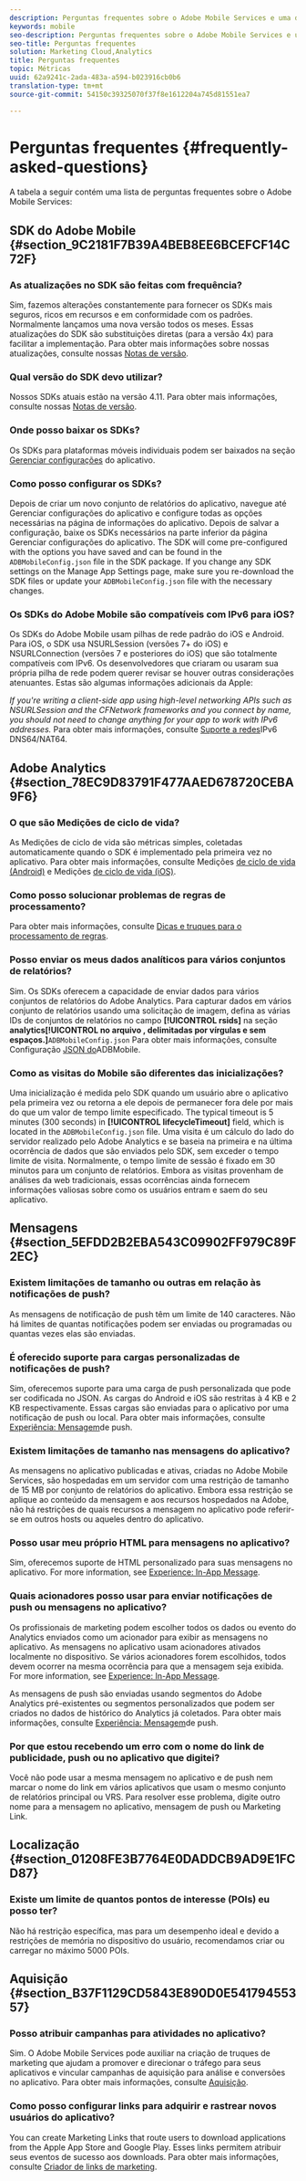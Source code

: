 ```yaml
---
description: Perguntas frequentes sobre o Adobe Mobile Services e uma descrição geral dos recursos.
keywords: mobile
seo-description: Perguntas frequentes sobre o Adobe Mobile Services e uma descrição geral dos recursos.
seo-title: Perguntas frequentes
solution: Marketing Cloud,Analytics
title: Perguntas frequentes
topic: Métricas
uuid: 62a9241c-2ada-483a-a594-b023916cb0b6
translation-type: tm+mt
source-git-commit: 54150c39325070f37f8e1612204a745d81551ea7

---
```



# Perguntas frequentes {#frequently-asked-questions}

A tabela a seguir contém uma lista de perguntas frequentes sobre o Adobe Mobile Services:

## SDK do Adobe Mobile {#section_9C2181F7B39A4BEB8EE6BCEFCF14C72F}

### As atualizações no SDK são feitas com frequência?

Sim, fazemos alterações constantemente para fornecer os SDKs mais seguros, ricos em recursos e em conformidade com os padrões. Normalmente lançamos uma nova versão todos os meses. Essas atualizações do SDK são substituições diretas (para a versão 4x) para facilitar a implementação. Para obter mais informações sobre nossas atualizações, consulte nossas [Notas de versão](https://docs.adobe.com/content/help/en/release-notes/experience-cloud/current.html).

### Qual versão do SDK devo utilizar?

Nossos SDKs atuais estão na versão 4.11. Para obter mais informações, consulte nossas [Notas de versão](https://docs.adobe.com/content/help/en/release-notes/experience-cloud/current.html).

### Onde posso baixar os SDKs?

Os SDKs para plataformas móveis individuais podem ser baixados na seção [Gerenciar configurações](/help/using/c-manage-app-settings/c-manage-app-settings.md) do aplicativo.

### Como posso configurar os SDKs?

Depois de criar um novo conjunto de relatórios do aplicativo, navegue até Gerenciar configurações do aplicativo e configure todas as opções necessárias na página de informações do aplicativo. Depois de salvar a configuração, baixe os SDKs necessários na parte inferior da página Gerenciar configurações do aplicativo. The SDK will come pre-configured with the options you have saved and can be found in the `ADBMobileConfig.json` file in the SDK package. If you change any SDK settings on the Manage App Settings page, make sure you re-download the SDK files or update your `ADBMobileConfig.json` file with the necessary changes.

### Os SDKs do Adobe Mobile são compatíveis com IPv6 para iOS?

Os SDKs do Adobe Mobile usam pilhas de rede padrão do iOS e Android. Para iOS, o SDK usa NSURLSession (versões 7+ do iOS) e NSURLConnection (versões 7 e posteriores do iOS) que são totalmente compatíveis com IPv6. Os desenvolvedores que criaram ou usaram sua própria pilha de rede podem querer revisar se houver outras considerações atenuantes. Estas são algumas informações adicionais da Apple:

*If you're writing a client-side app using high-level networking APIs such as NSURLSession and the CFNetwork frameworks and you connect by name, you should not need to change anything for your app to work with IPv6 addresses.* Para obter mais informações, consulte [Suporte a redes](https://developer.apple.com/library/content/documentation/NetworkingInternetWeb/Conceptual/NetworkingOverview/UnderstandingandPreparingfortheIPv6Transition/UnderstandingandPreparingfortheIPv6Transition.html#__/apple_ref/doc/uid/TP40010220-CH213-SW1)IPv6 DNS64/NAT64.


## Adobe Analytics {#section_78EC9D83791F477AAED678720CEBA9F6}

### O que são Medições de ciclo de vida?

As Medições de ciclo de vida são métricas simples, coletadas automaticamente quando o SDK é implementado pela primeira vez no aplicativo. Para obter mais informações, consulte Medições [de ciclo de vida (Android)](/help/android/metrics.md) e Medições [de ciclo de vida (iOS)](/help/ios/metrics.md).

### Como posso solucionar problemas de regras de processamento?

Para obter mais informações, consulte [Dicas e truques para o processamento de regras](https://docs.adobe.com/content/help/en/analytics/admin/admin-tools/processing-rules/processing-rules-tips.html).

### Posso enviar os meus dados analíticos para vários conjuntos de relatórios?

Sim. Os SDKs oferecem a capacidade de enviar dados para vários conjuntos de relatórios do Adobe Analytics. Para capturar dados em vários conjunto de relatórios usando uma solicitação de imagem, defina as várias IDs de conjuntos de relatórios no campo **[!UICONTROL rsids]** na seção **analytics[!UICONTROL no arquivo , delimitadas por vírgulas e sem espaços.]**`ADBMobileConfig.json` Para obter mais informações, consulte Configuração [JSON do](/help/ios/configuration/json-config/json-config.md)ADBMobile.

### Como as visitas do Mobile são diferentes das inicializações?

Uma inicialização é medida pelo SDK quando um usuário abre o aplicativo pela primeira vez ou retorna a ele depois de permanecer fora dele por mais do que um valor de tempo limite especificado. The typical timeout is 5 minutes (300 seconds) in **[!UICONTROL lifecycleTimeout]** field, which is located in the `ADBMobileConfig.json` file. Uma visita é um cálculo do lado do servidor realizado pelo Adobe Analytics e se baseia na primeira e na última ocorrência de dados que são enviados pelo SDK, sem exceder o tempo limite de visita. Normalmente, o tempo limite de sessão é fixado em 30 minutos para um conjunto de relatórios. Embora as visitas provenham de análises da web tradicionais, essas ocorrências ainda fornecem informações valiosas sobre como os usuários entram e saem do seu aplicativo.

## Mensagens {#section_5EFDD2B2EBA543C09902FF979C89F2EC}

### Existem limitações de tamanho ou outras em relação às notificações de push?

As mensagens de notificação de push têm um limite de 140 caracteres. Não há limites de quantas notificações podem ser enviadas ou programadas ou quantas vezes elas são enviadas.

### É oferecido suporte para cargas personalizadas de notificações de push?

Sim, oferecemos suporte para uma carga de push personalizada que pode ser codificada no JSON. As cargas do Android e iOS são restritas à 4 KB e 2 KB respectivamente. Essas cargas são enviadas para o aplicativo por uma notificação de push ou local. Para obter mais informações, consulte [Experiência: Mensagem](/help/using/in-app-messaging/t-create-push-message/c-experience-push-message.md)de push.

### Existem limitações de tamanho nas mensagens do aplicativo?

As mensagens no aplicativo publicadas e ativas, criadas no Adobe Mobile Services, são hospedadas em um servidor com uma restrição de tamanho de 15 MB por conjunto de relatórios do aplicativo. Embora essa restrição se aplique ao conteúdo da mensagem e aos recursos hospedados na Adobe, não há restrições de quais recursos a mensagem no aplicativo pode referir-se em outros hosts ou aqueles dentro do aplicativo.

### Posso usar meu próprio HTML para mensagens no aplicativo?

Sim, oferecemos suporte de HTML personalizado para suas mensagens no aplicativo. For more information, see [Experience: In-App Message](/help/using/in-app-messaging/t-in-app-message/c-experience-in-app-message.md).

### Quais acionadores posso usar para enviar notificações de push ou mensagens no aplicativo?

Os profissionais de marketing podem escolher todos os dados ou evento do Analytics enviados como um acionador para exibir as mensagens no aplicativo. As mensagens no aplicativo usam acionadores ativados localmente no dispositivo. Se vários acionadores forem escolhidos, todos devem ocorrer na mesma ocorrência para que a mensagem seja exibida. For more information, see [Experience: In-App Message](/help/using/in-app-messaging/t-in-app-message/c-experience-in-app-message.md).

As mensagens de push são enviadas usando segmentos do Adobe Analytics pré-existentes ou segmentos personalizados que podem ser criados no dados de histórico do Analytics já coletados. Para obter mais informações, consulte [Experiência: Mensagem](/help/using/in-app-messaging/t-create-push-message/c-experience-push-message.md)de push.

### Por que estou recebendo um erro com o nome do link de publicidade, push ou no aplicativo que digitei?

Você não pode usar a mesma mensagem no aplicativo e de push nem marcar o nome do link em vários aplicativos que usam o mesmo conjunto de relatórios principal ou VRS. Para resolver esse problema, digite outro nome para a mensagem no aplicativo, mensagem de push ou Marketing Link.

## Localização {#section_01208FE3B7764E0DADDCB9AD9E1FCD87}

### Existe um limite de quantos pontos de interesse (POIs) eu posso ter?

Não há restrição específica, mas para um desempenho ideal e devido a restrições de memória no dispositivo do usuário, recomendamos criar ou carregar no máximo 5000 POIs.

## Aquisição {#section_B37F1129CD5843E890D0E54179455357}

### Posso atribuir campanhas para atividades no aplicativo?

Sim. O Adobe Mobile Services pode auxiliar na criação de truques de marketing que ajudam a promover e direcionar o tráfego para seus aplicativos e vincular campanhas de aquisição para análise e conversões no aplicativo. Para obter mais informações, consulte [Aquisição](/help/using/acquisition-main/acquisition-main.md).

### Como posso configurar links para adquirir e rastrear novos usuários do aplicativo?

You can create Marketing Links that route users to download applications from the Apple App Store and Google Play. Esses links permitem atribuir seus eventos de sucesso aos downloads. Para obter mais informações, consulte [Criador de links de marketing](/help/using/acquisition-main/c-marketing-links-builder/c-marketing-links-builder.md).